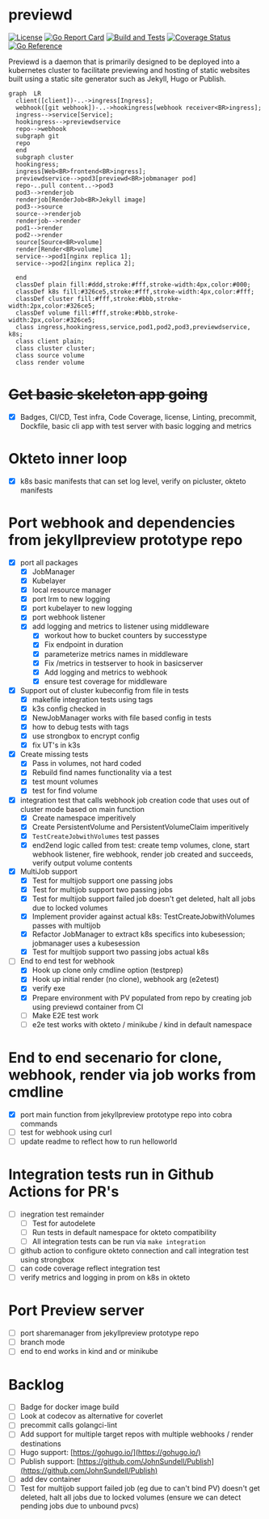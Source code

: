 # previewd

[![License](https://img.shields.io/github/license/clarkezone/previewd.svg)](https://github.com/clarkezone/previewd/blob/main/LICENSE) [![Go Report Card](https://goreportcard.com/badge/github.com/clarkezone/previewd)](https://goreportcard.com/report/github.com/clarkezone/previewd) [![Build and Tests](https://github.com/clarkezone/previewd/workflows/run%20tests/badge.svg)](https://github.com/clarkezone/previewd/actions?query=workflow%3A%22run+tests%22) [![Coverage Status](https://coveralls.io/repos/github/clarkezone/previewd/badge.svg?branch=main)](https://coveralls.io/github/clarkezone/previewd?branch=main) [![Go Reference](https://pkg.go.dev/badge/github.com/clarkezone/previewd.svg)](https://pkg.go.dev/github.com/clarkezone/previewd)

Previewd is a daemon that is primarily designed to be deployed into a kubernetes cluster to facilitate previewing and hosting of static websites built using a static site generator such as Jekyll, Hugo or Publish.

```mermaid
graph  LR
  client([client])-..->ingress[Ingress];
  webhook([git webhook])-..->hookingress[webhook receiver<BR>ingress];
  ingress-->service[Service];
  hookingress-->previewdservice
  repo-->webhook
  subgraph git
  repo
  end
  subgraph cluster
  hookingress;
  ingress[Web<BR>frontend<BR>ingress];
  previewdservice-->pod3[previewd<BR>jobmanager pod]
  repo-..pull content..->pod3
  pod3-->renderjob
  renderjob[RenderJob<BR>Jekyll image]
  pod3-->source
  source-->renderjob
  renderjob-->render
  pod1-->render
  pod2-->render
  source[Source<BR>volume]
  render[Render<BR>volume]
  service-->pod1[nginx replica 1];
  service-->pod2[inginx replica 2];

  end
  classDef plain fill:#ddd,stroke:#fff,stroke-width:4px,color:#000;
  classDef k8s fill:#326ce5,stroke:#fff,stroke-width:4px,color:#fff;
  classDef cluster fill:#fff,stroke:#bbb,stroke-width:2px,color:#326ce5;
  classDef volume fill:#fff,stroke:#bbb,stroke-width:2px,color:#326ce5;
  class ingress,hookingress,service,pod1,pod2,pod3,previewdservice, k8s;
  class client plain;
  class cluster cluster;
  class source volume
  class render volume
```

# ~~Get basic skeleton app going~~

- [x] Badges, CI/CD, Test infra, Code Coverage, license, Linting, precommit, Dockfile, basic cli app with test server with basic logging and metrics

# Okteto inner loop

- [x] k8s basic manifests that can set log level, verify on picluster, okteto manifests

# Port webhook and dependencies from jekyllpreview prototype repo

- [x] port all packages
  - [x] JobManager
  - [x] Kubelayer
  - [x] local resource manager
  - [x] port lrm to new logging
  - [x] port kubelayer to new logging
  - [x] port webhook listener
  - [x] add logging and metrics to listener using middleware
    - [x] workout how to bucket counters by successtype
    - [x] Fix endpoint in duration
    - [x] parameterize metrics names in middleware
    - [x] Fix /metrics in testserver to hook in basicserver
    - [x] Add logging and metrics to webhook
    - [x] ensure test coverage for middleware
- [x] Support out of cluster kubeconfig from file in tests
  - [x] makefile integration tests using tags
  - [x] k3s config checked in
  - [x] NewJobManager works with file based config in tests
  - [x] how to debug tests with tags
  - [x] use strongbox to encrypt config
  - [x] fix UT's in k3s
- [x] Create missing tests
  - [x] Pass in volumes, not hard coded
  - [x] Rebuild find names functionality via a test
  - [x] test mount volumes
  - [x] test for find volume
- [x] integration test that calls webhook job creation code that uses out of cluster mode based on main function
  - [x] Create namespace imperitively
  - [x] Create PersistentVolume and PersistentVolumeClaim imperitively
  - [x] `TestCreateJobwithVolumes` test passes
  - [x] end2end logic called from test: create temp volumes, clone, start webhook listener, fire webhook, render job created and succeeds, verify output volume contents
- [x] MultiJob support
  - [x] Test for multijob support one passing jobs
  - [x] Test for multijob support two passing jobs
  - [x] Test for multijob support failed job doesn't get deleted, halt all jobs due to locked volumes
  - [x] Implement provider against actual k8s: TestCreateJobwithVolumes passes with multijob
  - [x] Refactor JobManager to extract k8s specifics into kubesession; jobmanager uses a kubesession
  - [x] Test for multijob support two passing jobs actual k8s
- [ ] End to end test for webhook
  - [x] Hook up clone only cmdline option (testprep)
  - [x] Hook up initial render (no clone), webhook arg (e2etest)
  - [x] verify exe
  - [x] Prepare environment with PV populated from repo by creating job using previewd container from CI
  - [ ] Make E2E test work
  - [ ] e2e test works with okteto / minikube / kind in default namespace

# End to end secenario for clone, webhook, render via job works from cmdline

- [x] port main function from jekyllpreview prototype repo into cobra commands
- [ ] test for webhook using curl
- [ ] update readme to reflect how to run helloworld

# Integration tests run in Github Actions for PR's

- [ ] inegration test remainder
  - [ ] Test for autodelete
  - [ ] Run tests in default namespace for okteto compatibility
  - [ ] All integration tests can be run via `make integration`
- [ ] github action to configure okteto connection and call integration test using strongbox
- [ ] can code coverage reflect integration test
- [ ] verify metrics and logging in prom on k8s in okteto

# Port Preview server

- [ ] port sharemanager from jekyllpreview prototype repo
- [ ] branch mode
- [ ] end to end works in kind and or minikube

# Backlog

- [ ] Badge for docker image build
- [ ] Look at codecov as alternative for coverlet
- [ ] precommit calls golangci-lint
- [ ] Add support for multiple target repos with multiple webhooks / render destinations
- [ ] Hugo support: [https://gohugo.io/](https://gohugo.io/)
- [ ] Publish support: [https://github.com/JohnSundell/Publish](https://github.com/JohnSundell/Publish)
- [ ] add dev container
- [ ] Test for multijob support failed job (eg due to can't bind PV) doesn't get deleted, halt all jobs due to locked volumes (ensure we can detect pending jobs due to unbound pvcs)
